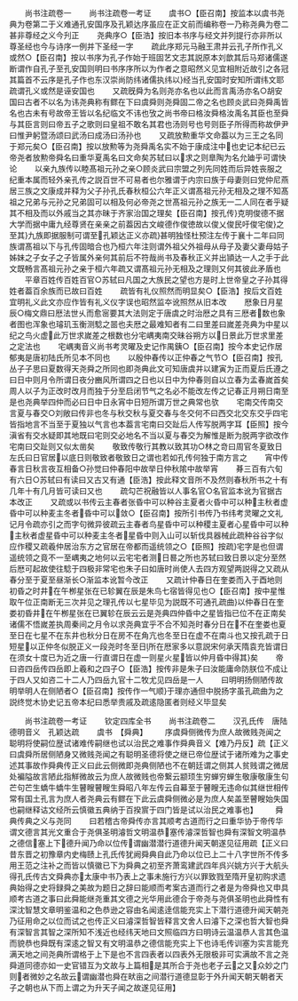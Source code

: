 <!-- { "loadSidebar": true } -->





　　尚书注疏卷一
　　尚书注疏卷一考证
　　虞书○【臣召南】按监本以虞书尧典为卷第二于义难通孔安国序及孔颖达序虽应在正文前而编称卷一乃称尧典为卷二甚非尊经之义今刋正
　　尧典序○【臣浩】按旧本书序与经文并列提行亦非所以尊圣经也今与诗序一例并下圣经一字
　　疏此序郑元马融王肃并云孔子所作孔义或然○【臣召南】按以书序为孔子作始于班固艺文志其説原本刘歆其后马郑诸儒遂断谓作自孔子至孔安国则明曰书序序所以为作者之意昭然义见宜相附近故引之各冠其篇首不云序是孔子作也东汉崇尚防纬诸儒执纬以经当孔安国时安知所谓纬文耶疏谓孔义或然是诬安国也
　　又疏旣舜为名则尧亦名也以此而言禹汤亦名○胡安国曰古者不以名为讳尧典称有鳏在下曰虞舜则尧舜固二帝之名也顾炎武曰尧舜禹皆名也古未有号故帝王皆以名纪临文不讳也攷之尚书帝曰格汝舜格汝禹名其臣也至舜与其臣言则曰帝五子之歌则曰皇祖不敢名其君也汤则号也号则臣子所得而称故伊尹曰惟尹躬暨汤颂曰武汤曰成汤曰汤孙也
　　又疏放勲重华文命葢以为三王之名同于郑元矣○【臣召南】按以放勲等为尧舜禹名实不始于康成注中也史记本纪已云帝尧者放勲帝舜名曰重华夏禹名曰文命矣苏轼曰以求之则臯陶为名允廸乎可谓快论
　　以亲九族传以睦髙祖元孙之亲○顾炎武曰宗盟之列先同姓而后异姓丧服之纪重本属而轻外亲孔传之説百世不可易者也尔雅谓于内宗曰族于母妻则曰党仲尼燕居三族之文康成并释为父子孙孔氏春秋桓公六年正义谓髙祖元孙无相及之理不知髙祖之兄弟与元孙之兄弟固可以相及何必帝尧之世髙祖元孙之族无一二人同在者乎疑其不相及而以外戚当之其亦昧于齐家治国之理矣【臣召南】按孔传克明俊德不据大学而据中庸九经尊贤在亲亲之前葢因古文峻德作俊徳故以俊乂俊民吁俊宅俊之至其九族即据服制可谓至孔颖达正义亦疏甚明独怪杜预注左传于襄十二年曰同族谓髙祖以下与孔传固暗合也乃桓六年注则谓外祖父外祖母从母子及妻父妻母姑子姊妹之子女子之子皆属外亲何其前后不符哉尚书及春秋正义并出頴达一人之手于此文既畅言髙祖元孙之亲于桓六年疏又谓髙祖元孙无相及之理则又何其彼此矛盾也
　　平章百姓传百姓百官○苏轼曰凡国之大族民之望也方是时上世帝皇之子孙其得姓者葢百余族而已故曰百姓
　　疏皆有礼仪照然而明显矣○【臣浩】按后文百姓宜明礼义此文亦应作皆有礼义仪字误也昭然监夲讹照然从旧本改
　　厯象日月星辰○梅文鼎曰厯法世乆而愈宻要其大法则定于唐虞之时治厯之具有三厯者数也象者图也浑象也璿玑玉衡测騐之噐也夫厯之最难知者有二曰里差曰嵗差尧典为中星以纪之鸟火虚此万世求嵗差之根数也分宅嵎夷南交昧谷朔方以日景此万世求里差之定法也
　　宅嵎夷音义尚书考灵曜及史记作禺銕○【臣召南】按今本史记作居郁夷是唐初陆氏所见本不同也
　　以殷仲春传以正仲春之气节○【臣召南】按孔丛子子思曰夏数得天尧舜之所同也即尧典此文可知唐虞并以建寅为正而夏后氏遵之曰日中则月令所谓日夜分豳风所谓四之日也以日中为仲春则自以立春为孟春嵗首矣周人以子为正改时改月而独于分至启闭节气之名必不能改左传之记春正月朔日南至是也尧典举四仲而必曰日中日永宵中日短所谓万世之典常也欤
　　宅南交传南交言夏与春交○刘敞曰传非也冬与秋交秋与夏交春与冬交何不曰西交北交东交乎四宅皆指地言不当至于夏独以气言也本葢言宅南曰交趾后人传写脱两字耳【臣照】按今滇省有交水疑即其地既曰宅则交必地名不当以夏与春交为解惟是断为脱两字欲改作宅南曰交趾则又似太凿矣
　　敬致传敬行其教以致其功○林之竒曰周官冬夏致日左氏曰日官居以底日则敬致者敬致日之谓也若如孔传何独于南方言之
　　宵中传春言日秋言夜互相备○孙觉曰仲春阳中故举日仲秋隂中故举宵
　　朞三百有六旬有六日○苏轼曰有读曰又古又有通【臣浩】按此释文音所不及然则春秋所书之十有几年十有几月皆可读曰又也
　　疏勾芒祝融皆以人事名官○名官监本讹为官据古本改正
　　又疏或以书传云主春者张昏中可以种谷主夏者火昏中可以种主秋者虚昏中可以种麦主冬者昏中可以敛○【臣召南】按所引书传乃书纬考灵曜之文礼记月令疏亦引之而字句微异彼疏云主春者鸟星昏中可以种稷主夏者心星昏中可以种主秋者虚星昏中可以种麦主冬者星昏中则入山可以斩伐具器械此疏种谷谷字似应作稷又疏羲仲居治东方之官居在帝都而遥统领之○【臣照】按疏宅字是也但谓遥统领之竟不一至嵎夷之地何以云宅宅者测日晷之所也苏轼曰致日景以定分至然后厯可起故使往騐于四极非常宅也朱子曰如唐时尚使人去四方观望两説得之又疏从春分至于夏至昼渐长○渐监本讹暂今改正
　　又疏计仲春日在奎娄而入于酉地则初昏之时井在午栁星张在已轸翼在辰是朱鸟七宿皆得见也○【臣召南】按中星惟取午位正南断无三次并见之理孔传以七星毕见为説既不可通孔疏曲以仲春日在奎娄初昏井在午栁星张在已翼轸在辰云云是尧典四仲昏中之星皆指已位不在正南矣诸儒不悟嵗差执周秦间之月令以求尧典宜乎不合不知尧时春分日在不在奎娄也夏至日在七星不在东井也秋分日在房不在角亢也冬至日在虚不在南斗也又按孔疏于日短星以正仲冬似脱正义一段尧时冬至日所在厯家多以意説宋何承天隋袁充皆谓日在须女十度已为近之唐一行直谓日在虚一则星火星皆以仲月昏中得其矣
　　帝曰咨四岳传四岳即上羲和之四子○【臣浩】按传非是朱子曰汝能庸命防朕位不成让于四人又如咨二十二人乃四岳九官十二牧尤见四岳是一人
　　曰明明扬侧陋传故明举明人在侧陋者○【臣召南】按传作一气顺于理亦通但中脱扬字虽孔疏曲为之説终觉木协史记五帝本纪曰悉举贵戚及疏逺隐匿者则经义毕显矣









　　尚书注疏卷一考证
　　钦定四库全书
　　尚书注疏卷二
　　汉孔氏传　唐陆德明音义　孔颖达疏
　　虞书　【舜典】
　　序虞舜侧微传为庶人故微贱尧闻之聪明将使嗣位歴试诸难传嗣继也试以治民之难事作舜典音义【难乃丹反】疏【正义曰虞舜所居侧陋身又微贱尧闻之有聪明圣德将使之继已帝位歴试于诸所难为之事史述其事故作舜典传正义曰此云侧微即尧典侧陋也不在朝廷谓之侧其人贫贱谓之微居处褊隘故言陋此指觧微故云为庶人故微贱也帝繋云颛顼生穷蝉穷蝉生敬康敬康生句芒句芒生蟜牛蟜牛生瞽瞍瞽瞍生舜昭八年左传云自幕至于瞽瞍无违命似其继世相传常有国土孔言为庶人者尧典云有鳏在下此云虞舜侧微必是为庶人矣盖至瞽瞍始失国也嗣继释诂文经所云慎徽五典纳于百揆賔于四门皆是试以治民之难事也】
　　舜典传典之义与尧同
　　曰若稽古帝舜传亦言其顺考古道而行之曰重华协于帝传华谓文德言其光文重合于尧俱圣明濬哲文明温恭塞传濬深哲智也舜有深智文明温恭之德信塞上下德升闻乃命以位传谓幽潜潜行道德升闻天朝遂见征用疏【正义曰昔东晋之初豫章内史梅赜上孔氏传犹阙舜典自此乃命以位已上二十八字世所不传多用王范之注补之而皆以慎徽已下为舜典之初至齐萧鸾建武四年呉兴姚方兴于大航头得孔氏传古文舜典亦太康中书乃表上之事未施行方兴以罪致戮至隋开皇初购求遗典始得之史将録舜之美故为题日之辞曰能顺而考案古道而行之者是为帝舜也又申具顺考古道之事曰此舜能继尧重其文德之光华用此德合于帝尧与尧俱圣明也此舜性有深沈智慧文章明鉴温和之色恭逊之容由名闻逺逹信能充实上下潜行道德升闻天朝尧乃征用命之以位而试之也传正义曰濬深哲智皆释言文舍人曰濬下之深也哲大智也舜有深智言其智之深所知不浅近也经纬天地曰文照临四方曰明诗云温温恭人言其色温而貌恭也舜既有深逺之智又有文明温恭之德信能充实上下也诗毛传训塞为实言能充满天地之间尧典所谓格于上下是也不言四表者以四表外无限极非可实满故不言之尧舜道同德亦如一史官错互为文故与上篇相是其所合于尧也老子云之又众妙之门则者微妙之名故云谓幽潜也舜在畎亩之间潜行道德显彰于外升闻天朝天朝者天子之朝也从下而上谓之为升天子闻之故遂见征用】
